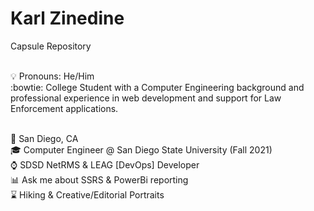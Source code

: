 # Karl Zinedine
Capsule Repository

<br />:bulb: Pronouns: He/Him
<br />:bowtie: College Student with a Computer Engineering background and professional experience in web development and support for Law Enforcement applications.

<br />:pushpin: San Diego, CA
<br />:mortar_board: Computer Engineer @ San Diego State University (Fall 2021)
<br />:watch: SDSD NetRMS & LEAG [DevOps] Developer
<br />:bar_chart: Ask me about SSRS & PowerBi reporting
<br />:hourglass: Hiking & Creative/Editorial Portraits
